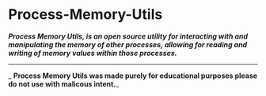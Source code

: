 # Process-Memory-Utils

_**Process Memory Utils, is an open source utility for interacting with and manipulating the memory of other processes, allowing for reading and writing of memory values within those processes.**_

-----------
_
**Process Memory Utils was made purely for educational purposes please do not use with malicous intent.**_
